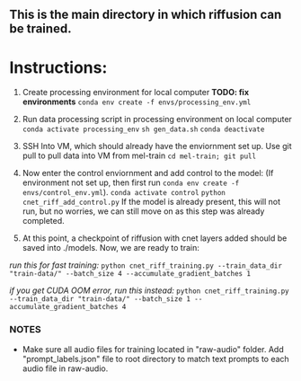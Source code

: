 ## This is the main directory in which riffusion can be trained.

# Instructions:

1. Create processing environment for local computer
**TODO: fix environments**
```conda env create -f envs/processing_env.yml```

2. Run data processing script in processing environment on local computer
```conda activate processing_env```
```sh gen_data.sh```
```conda deactivate```

3. SSH Into VM, which should already have the enviornment set up. Use git pull to pull data into VM from mel-train
```cd mel-train; git pull```

4. Now enter the control enviornment and add control to the model:
(If environment not set up, then first run ```conda env create -f envs/control_env.yml```).
```conda activate control```
```python cnet_riff_add_control.py```
If the model is already present, this will not run, but no worries, we can still move on as this step was already completed. 

5. At this point, a checkpoint of riffusion with cnet layers added should be saved into ./models. Now, we are ready to train: 

*run this for fast training:*
```python cnet_riff_training.py --train_data_dir "train-data/" --batch_size 4 --accumulate_gradient_batches 1```

*if you get CUDA OOM error, run this instead:*
```python cnet_riff_training.py --train_data_dir "train-data/" --batch_size 1 --accumulate_gradient_batches 4```


### NOTES
- Make sure all audio files for training located in "raw-audio" folder. Add "prompt_labels.json" file to root directory to match text prompts to each audio file in raw-audio.
 